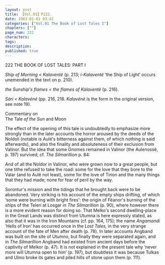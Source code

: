 ```yaml
---
layout: post
title: 【Vol.01】P222.
date: 1983-01-01 03:42
categories: ["Vol.01 The Book of Lost Tales I"]
chapters: [""]
page_num: 222
characters: 
tags: 
description: 
published: true
---
```


<p style="text-indent: 0;">
222      THE BOOK OF LOST TALES: PART I
</p>

<I>Ship of Morning < Kalaventë </I>(p. 213; <I>i-Kalaventë </I>‘the Ship of Light’ occurs unemended in the text on p. 210).

<I>the Sunship's flames    < the flames of Kalaventë </I>(p. 216).

<I>Sári   < Kalavénë </I>(pp. 216, 218. <I>Kalavénë </I>is the form in the original version, see note 19).

Commentary on<BR>The Tale <I>of the Sun </I>and Moon

The effect of the opening of this tale is undoubtedly to emphasize more strongly than in the later accounts the horror aroused by the deeds of the Noldoli (notable is Aulë's bitterness against them, of which nothing is said afterwards), and also the finality and absoluteness of their exclusion from Valinor. But the idea that some Gnomes remained in Valinor (the Aulenossë, p. 197) survived; cf. <I>The Silmarillion </I>p. 84:

And of all the Noldor in Valinor, who were grown now to a great people, but one tithe refused to take the road: some for the love that they bore to the Valar (and to Aulë not least), some for the love of Tirion and the many things that they had made; none for fear of peril by the way.

Sorontur's mission and the tidings that he brought back were to be abandoned. Very striking is his account of the empty ships drifting, of which ‘some were burning with bright fires': the origin of Fëanor's burning of the ships of the Teleri at Losgar in <I>The Silmarillion </I>(p. 90), where however there is a more evident reason for doing so. That Melko's second dwelling-place in the Great Lands was distinct from Utumna is here expressly stated, as also that it was in the Iron Mountains (cf. pp. 164, 175); the name <I>Angamandi </I>‘Hells of Iron’ has occurred once in the <I>Lost Tales, </I>in the very strange account of the fate of Men after death (p. 78). In later accounts Angband was built on the site of Utumno, but finally they were separated again, and in <I>The Silmarillion </I>Angband had existed from ancient days before the captivity of Melkor (p. 47). It is not explained in the present tale why ‘never more will Utumna open to him’ (p. 197), but doubtless it was because Tulkas and Ulmo broke its gates and piled hills of stone upon them (p. 111).

